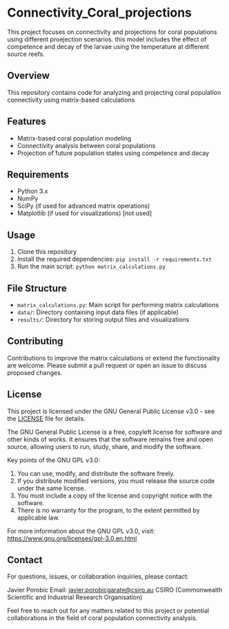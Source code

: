 # Connectivity_Coral_projections

This project focuses on connectivity and projections for coral populations using different proejection scenarios.
this model includes the effect of competence and decay of the larvae using the temperature at different source reefs.

## Overview

This repository contains code for analyzing and projecting coral population connectivity using matrix-based calculations

## Features

- Matrix-based coral population modeling
- Connectivity analysis between coral populations
- Projection of future population states using competence and decay 

## Requirements

- Python 3.x
- NumPy
- SciPy (if used for advanced matrix operations)
- Matplotlib (if used for visualizations) [not used]

## Usage

1. Clone this repository
2. Install the required dependencies: `pip install -r requirements.txt`
3. Run the main script: `python matrix_calculations.py`

## File Structure

- `matrix_calculations.py`: Main script for performing matrix calculations
- `data/`: Directory containing input data files (if applicable)
- `results/`: Directory for storing output files and visualizations

## Contributing

Contributions to improve the matrix calculations or extend the functionality are welcome. Please submit a pull request or open an issue to discuss proposed changes.

## License

This project is licensed under the GNU General Public License v3.0 - see the [LICENSE](LICENSE) file for details.

The GNU General Public License is a free, copyleft license for software and other kinds of works. It ensures that the software remains free and open source, allowing users to run, study, share, and modify the software.

Key points of the GNU GPL v3.0:

1. You can use, modify, and distribute the software freely.
2. If you distribute modified versions, you must release the source code under the same license.
3. You must include a copy of the license and copyright notice with the software.
4. There is no warranty for the program, to the extent permitted by applicable law.

For more information about the GNU GPL v3.0, visit: https://www.gnu.org/licenses/gpl-3.0.en.html


## Contact


For questions, issues, or collaboration inquiries, please contact:

Javier Porobic
Email: javier.porobicgarate@csiro.au
CSIRO (Commonwealth Scientific and Industrial Research Organisation)

Feel free to reach out for any matters related to this project or potential collaborations in the field of coral population connectivity analysis.

